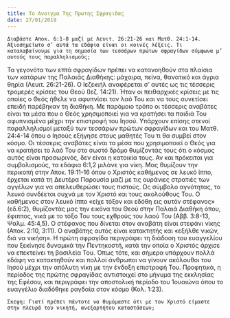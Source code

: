 ```yaml
---
title: Το Ανοιγμα Της Πρωτης Σφραγιδας
date: 27/01/2019
---
```


`Διαβάστε Αποκ. 6:1-8 μαζί με Λευιτ. 26:21-26 και Ματθ. 24:1-14. Αξιοσημείωτο σ’ αυτά τα εδάφια είναι οι κοινές λέξεις. Τι καταλαβαίνουμε για τη σημασία των τεσσάρων πρώτων σφραγίδων σύμφωνα μ’ αυτούς τους παραλληλισμούς;`

Τα γεγονότα των επτά σφραγίδων πρέπει να κατανοηθούν στα πλαίσια των κατάρων της Παλαιάς Διαθήκης: μάχαιρα, πείνα, θανατικό και άγρια θηρία (Λευιτ. 26:21-26). Ο Ιεζεκιήλ αναφέρεται σ’ αυτές ως τις τέσσερις τρομερές κρίσεις του Θεού (Ιεζ. 14:21). Ήταν οι πειθαρχικές κρίσεις με τις οποίες ο Θεός ήθελε να αφυπνίσει τον λαό Του και να τους συνετίσει επειδή παρέβηκαν τη διαθήκη. Με παρόμοιο τρόπο οι τέσσερις αναβάτες είναι τα μέσα που ο Θεός χρησιμοποιεί για να κρατήσει τα παιδιά Του αφυπνισμένα μέχρι την επιστροφή του Ιησού. Υπάρχουν επίσης στενοί παραλληλισμοί μεταξύ των τεσσάρων πρώτων σφραγίδων και του Ματθ. 24:4-14 όπου ο Ιησούς εξήγησε στους μαθητές Του τι θα συμβεί στον κόσμο. Οι τέσσερις αναβάτες είναι τα μέσα που χρησιμοποιεί ο Θεός για να κρατήσει το λαό Του στο σωστό δρόμο θυμίζοντάς τους ότι ο κόσμος αυτός είναι προσωρινός, δεν είναι η κατοικία τους. Αν και πρόκειται για συμβολισμούς, τα εδάφια 6:1,2 μιλάνε για νίκη. Μας θυμίζουν την περικοπή στην Αποκ. 19:11-16 όπου ο Χριστός καθήμενος σε λευκό ίππο, έρχεται κατά τη Δευτέρα Παρουσία μαζί με τις ουράνιες στρατιές των αγγέλων για να απελευθερώσει τους πιστούς. Ως σύμβολο αγνότητας, το λευκό συνδέεται συχνά με τον Χριστό και τους ακολούθους Του. Ο καθήμενος στον λευκό ίππο «είχε τόξον και εδόθη εις αυτόν στέφανος» (εδ.6:2), θυμίζοντάς μας την εικόνα του Θεού στην Παλαιά Διαθήκη όπου, έφιππος, νικά με το τόξο Του τους εχθρούς του λαού Του (Αββ. 3:8-13, Ψαλμ. 45:4,5). Ο στέφανος που δίνεται στον αναβάτη είναι στεφάνι νίκης (Αποκ. 2:10, 3:11). Ο αναβάτης αυτός είναι κατακτητής και «εξήλθε νικών, διά να νικήση». Η πρώτη σφραγίδα περιγράφει τη διάδοση του ευαγγελίου που ξεκίνησε δυναμικά την Πεντηκοστή, κατά την οποία ο Χριστός άρχισε να επεκτείνει τη βασιλεία Του. Όπως τότε, και σήμερα υπάρχουν πολλά εδάφη να κατακτηθούν και πολλοί άνθρωποι να γίνουν ακόλουθοι του Ιησού μέχρι την απόλυτη νίκη με την ένδοξη επιστροφή Του. Προφητικά, η περίοδος της πρώτης σφραγίδας αντιστοιχεί στο μήνυμα της εκκλησίας της Εφέσου, και περιγράφει την αποστολική περίοδο του 1ουαιώνα όπου το ευαγγέλιο διαδόθηκε ραγδαία στον κόσμο (Κολ. 1:23).

`Σκεψη: Γιατί πρέπει πάντοτε να θυμόμαστε ότι με τον Χριστό είμαστε στην πλευρά του νικητή, ανεξαρτήτου καταστάσεων;`